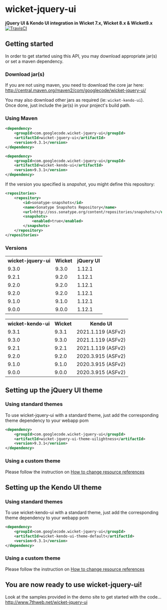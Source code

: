 # wicket-jquery-ui
**jQuery UI & Kendo UI integration in Wicket 7.x, Wicket 8.x &amp; Wicket9.x**  
[![TravisCI](https://travis-ci.org/sebfz1/wicket-jquery-ui.svg?branch=wicket9.x)](https://travis-ci.org/sebfz1/wicket-jquery-ui)

## Getting started
In order to get started using this API, you may download appropriate jar(s) or set a maven dependency.

### Download jar(s)
If you are not using maven, you need to download the core jar here:
<http://central.maven.org/maven2/com/googlecode/wicket-jquery-ui/>

You may also download other jars as required (ie: `wicket-kendo-ui`).  
Once done, just include the jar(s) in your project's build path.

### Using Maven

```xml
<dependency>
    <groupId>com.googlecode.wicket-jquery-ui</groupId>
    <artifactId>wicket-jquery-ui</artifactId>
    <version>9.3.1</version>
</dependency>
```
```xml
<dependency>
    <groupId>com.googlecode.wicket-jquery-ui</groupId>
    <artifactId>wicket-kendo-ui</artifactId>
    <version>9.3.1</version>
</dependency>
```

If the version you specified is *snapshot*, you might define this repository:

```xml
<repositories>
    <repository>
        <id>sonatype-snapshots</id>
        <name>Sonatype Snapshots Repository</name>
        <url>http://oss.sonatype.org/content/repositories/snapshots/</url>
        <snapshots>
            <enabled>true</enabled>
        </snapshots>
    </repository>
</repositories>
```

### Versions

<table>
<tr><th>wicket-jquery-ui</th><th>Wicket</th><th>jQuery UI</th></tr>
<tr><td>9.3.0</td><td>9.3.0</td><td>1.12.1</td></tr>
<tr><td>9.2.1</td><td>9.2.0</td><td>1.12.1</td></tr>
<tr><td>9.2.0</td><td>9.2.0</td><td>1.12.1</td></tr>
<tr><td>9.2.0</td><td>9.2.0</td><td>1.12.1</td></tr>
<tr><td>9.1.0</td><td>9.1.0</td><td>1.12.1</td></tr>
<tr><td>9.0.0</td><td>9.0.0</td><td>1.12.1</td></tr>
</table>

<table>
<tr><th>wicket-kendo-ui</th><th>Wicket</th><th>Kendo UI</th></tr>
<tr><td>9.3.1</td><td>9.3.1</td><td>2021.1.119 (ASFv2)</td></tr>
<tr><td>9.3.0</td><td>9.3.0</td><td>2021.1.119 (ASFv2)</td></tr>
<tr><td>9.2.1</td><td>9.2.1</td><td>2021.1.119 (ASFv2)</td></tr>
<tr><td>9.2.0</td><td>9.2.0</td><td>2020.3.915 (ASFv2)</td></tr>
<tr><td>9.1.0</td><td>9.1.0</td><td>2020.3.915 (ASFv2)</td></tr>
<tr><td>9.0.0</td><td>9.0.0</td><td>2020.3.915 (ASFv2)</td></tr>
</table>

## Setting up the jQuery UI theme

### Using standard themes
To use wicket-jquery-ui with a standard theme, just add the corresponding theme dependency to your webapp pom

```xml
<dependency>
	<groupId>com.googlecode.wicket-jquery-ui</groupId>
	<artifactId>wicket-jquery-ui-theme-uilightness</artifactId>
	<version>9.3.1</version>
</dependency>
```

### Using a custom theme
Please follow the instruction on [How to change resource references](https://github.com/sebfz1/wicket-jquery-ui/wiki/%5Bhowto%5D-change-resource-references)

## Setting up the Kendo UI theme

### Using standard themes
To use wicket-kendo-ui with a standard theme, just add the corresponding theme dependency to your webapp pom

```xml
<dependency>
	<groupId>com.googlecode.wicket-jquery-ui</groupId>
	<artifactId>wicket-kendo-ui-theme-default</artifactId>
	<version>9.3.1</version>
</dependency>
```

### Using a custom theme
Please follow the instruction on [How to change resource references](https://github.com/sebfz1/wicket-jquery-ui/wiki/%5Bhowto%5D-change-resource-references)

## You are now ready to use wicket-jquery-ui!
Look at the samples provided in the demo site to get started with the code...  
<http://www.7thweb.net/wicket-jquery-ui>

